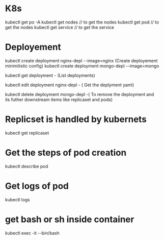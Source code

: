 # K8s

kubectl get po -A
kubectl get nodes  // to get the nodes
kubectl get pod // to get the nodes
kubectl get service // to get the service


# Deployement
kubectl create deployment nginx-depl --image=nginx  (Create deployement minimilistic config)
kubectl create deployment mongo-depl --image=mongo

kubectl get deployment  - (List deployments)

kubectl edit deployment nginx-depl  - ( Get the deplyment yaml)

kubectl delete deployment mongo-depl  -( To remove the deployment and its futher downstream items like replicaset and pods)


# Replicset is handled by kubernets
kubectl get replicaset

# Get the steps of pod creation
kubectl describe pod <podname>
# Get logs of pod
kubectl logs <podname>

# get bash or sh inside container
kubectl exec -it <podname> --bin/bash